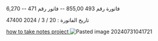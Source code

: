 6,270 --  فاتورة رقم 493
855,00 -- فاتور رقم 471


47400
تاريخ الفاتورة : 20 / 3 / 2024 

[how to take notes project ](how%20to%20take%20notes%20project%20.md)
![Pasted image 20240731041721](Pasted%20image%2020240731041721.png)
